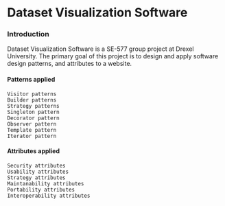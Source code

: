 Dataset Visualization Software
==============================



### Introduction ###

   Dataset Visualization Software is a SE-577 group project at Drexel University. The primary goal of this project is to design and apply software design patterns, and attributes to a website. 

#### Patterns applied ####

    Visitor patterns
    Builder patterns
    Strategy patterns
    Singleton pattern
    Decorator pattern
    Observer pattern
    Template pattern
    Iterator pattern



#### Attributes applied ####

    Security attributes
    Usability attributes
    Strategy attributes
    Maintanability attributes
    Portability attributes
    Interoperability attributes
